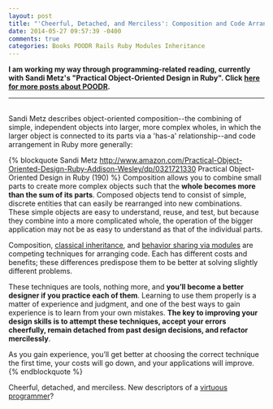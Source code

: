 ```yaml
---
layout: post
title: "'Cheerful, Detached, and Merciless': Composition and Code Arrangement in Ruby (POODR: Chapter 8)"
date: 2014-05-27 09:57:39 -0400
comments: true
categories: Books POODR Rails Ruby Modules Inheritance
---
```

<strong>I am working my way through programming-related reading, currently with Sandi Metz's "Practical Object-Oriented Design in Ruby". Click <a href="/blog/categories/POODR/">here for more posts about POODR</a>.</strong>

-------
<br>
Sandi Metz describes object-oriented composition--the combining of simple, independent objects into larger, more complex wholes, in which the larger object is connected to its parts via a 'has-a' relationship--and code arrangement in Ruby more generally:


{% blockquote Sandi Metz http://www.amazon.com/Practical-Object-Oriented-Design-Ruby-Addison-Wesley/dp/0321721330  Practical Object-Oriented Design in Ruby (190)  %}
Composition allows you to combine small parts to create more complex objects such that the <strong>whole becomes more than the sum of its parts</strong>. Composed objects tend to consist of simple, discrete entities that can easily be rearranged into new combinations. These simple objects are easy to understand, reuse, and test, but because they combine into a more complicated whole, the operation of the bigger application may not be as easy to understand as that of the individual parts.

Composition, <a href="/blog/2014/05/06/poodr-ch-6/">classical inheritance</a>, and <a href="/blog/2014/05/26/poodr-ch-7/">behavior sharing via modules</a> are competing techniques for arranging code. Each has different costs and benefits; these differences predispose them to be better at solving slightly different problems.

These techniques are tools, nothing more, and <strong>you’ll become a better designer if you practice each of them</strong>. Learning to use them properly is a matter of experience and judgment, and one of the best ways to gain experience is to learn from your own mistakes. <strong>The key to improving your design skills is to attempt these techniques, accept your errors cheerfully, remain detached from past design decisions, and refactor mercilessly</strong>.

As you gain experience, you’ll get better at choosing the correct technique the first time, your costs will go down, and your applications will improve.
{% endblockquote %}

Cheerful, detached, and merciless. New descriptors of a <a href="http://threevirtues.com/">virtuous programmer</a>?